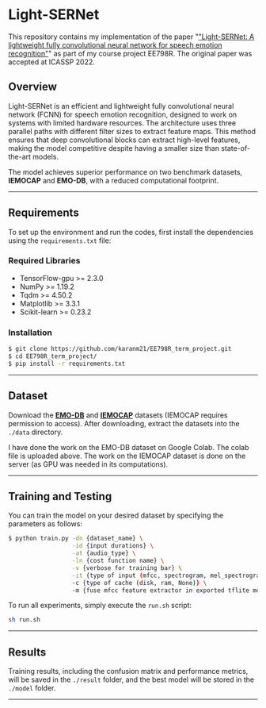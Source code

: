 # Light-SERNet

This repository contains my implementation of the paper "["Light-SERNet: A lightweight fully convolutional neural network for speech emotion recognition"](https://arxiv.org/abs/2110.03435)" as part of my course project EE798R. The original paper was accepted at ICASSP 2022.

## Overview

Light-SERNet is an efficient and lightweight fully convolutional neural network (FCNN) for speech emotion recognition, designed to work on systems with limited hardware resources. The architecture uses three parallel paths with different filter sizes to extract feature maps. This method ensures that deep convolutional blocks can extract high-level features, making the model competitive despite having a smaller size than state-of-the-art models.

The model achieves superior performance on two benchmark datasets, **IEMOCAP** and **EMO-DB**, with a reduced computational footprint.

---

## Requirements

To set up the environment and run the codes, first install the dependencies using the `requirements.txt` file:

### Required Libraries

- TensorFlow-gpu >= 2.3.0
- NumPy >= 1.19.2
- Tqdm >= 4.50.2
- Matplotlib >= 3.3.1
- Scikit-learn >= 0.23.2

### Installation

```bash
$ git clone https://github.com/karanm21/EE798R_term_project.git
$ cd EE798R_term_project/
$ pip install -r requirements.txt
```

---

## Dataset

Download the **[EMO-DB](http://emodb.bilderbar.info/download/download.zip)** and **[IEMOCAP](https://sail.usc.edu/iemocap/iemocap_release.htm)** datasets (IEMOCAP requires permission to access). After downloading, extract the datasets into the `./data` directory.

I have done the work on the EMO-DB dataset on Google Colab. The colab file is uploaded above.
The work on the IEMOCAP dataset is done on the server (as GPU was needed in its computations).


---

## Training and Testing

You can train the model on your desired dataset by specifying the parameters as follows:

```bash
$ python train.py -dn {dataset_name} \
                  -id {input durations} \
                  -at {audio_type} \
                  -ln {cost function name} \
                  -v {verbose for training bar} \
                  -it {type of input (mfcc, spectrogram, mel_spectrogram)} \
                  -c {type of cache (disk, ram, None)} \
                  -m {fuse mfcc feature extractor in exported tflite model}
```


To run all experiments, simply execute the `run.sh` script:

```bash
sh run.sh
```

---


## Results

Training results, including the confusion matrix and performance metrics, will be saved in the `./result` folder, and the best model will be stored in the `./model` folder.

---
